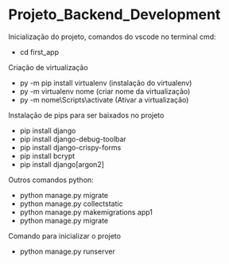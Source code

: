 # Projeto_Backend_Development
Inicialização do projeto, comandos do vscode no terminal cmd: 
- cd first_app

Criação de virtualização
- py -m pip install virtualenv (instalação do virtualenv)
- py -m virtualenv nome (criar nome da virtualização)
- py -m nome\Scripts\activate (Ativar a virtualização)

  
Instalação de pips para ser baixados no projeto
- pip install django
- pip install django-debug-toolbar
- pip install django-crispy-forms
- pip install bcrypt
- pip install django[argon2]

Outros comandos python:

- python manage.py migrate
- python manage.py collectstatic
- python manage.py makemigrations app1
- python manage.py migrate

Comando para inicializar o projeto
- python manage.py runserver
